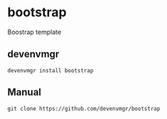 # bootstrap

Boostrap template

## devenvmgr

```shell
devenvmgr install bootstrap
```

## Manual

```shell
git clone https://github.com/devenvmgr/bootstrap
```
